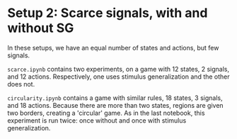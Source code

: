 # Setup 2: Scarce signals, with and without SG
In these setups, we have an equal number of states and actions, but few signals. 

`scarce.ipynb` contains two experiments, on a game with 12 states, 2 signals, and 12 actions. Respectively, one uses stimulus generalization and the other does not. 

`circularity.ipynb` contains a game with similar rules, 18 states, 3 signals, and 18 actions. Because there are more than two states, regions are given two borders, creating a 'circular' game. As in the last notebook, this experiment is run twice: once without and once with stimulus generalization.